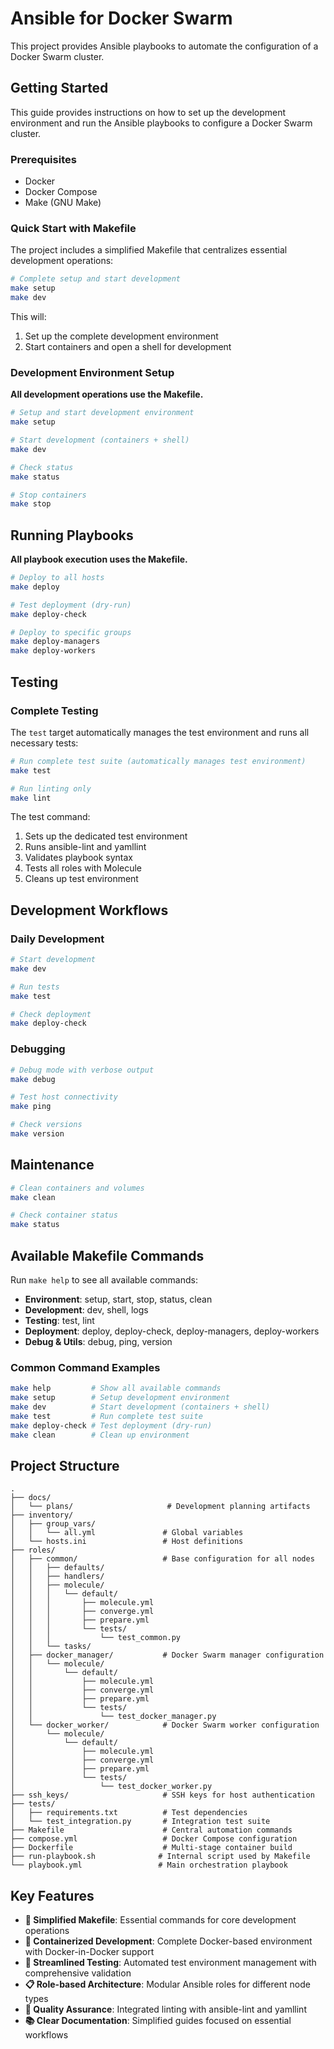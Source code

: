 # Ansible for Docker Swarm

This project provides Ansible playbooks to automate the configuration of a Docker Swarm cluster.

## Getting Started

This guide provides instructions on how to set up the development environment and run the Ansible playbooks to configure a Docker Swarm cluster.

### Prerequisites

- Docker
- Docker Compose
- Make (GNU Make)

### Quick Start with Makefile

The project includes a simplified Makefile that centralizes essential development operations:

```bash
# Complete setup and start development
make setup
make dev
```

This will:
1. Set up the complete development environment
2. Start containers and open a shell for development

### Development Environment Setup

**All development operations use the Makefile.**

```bash
# Setup and start development environment
make setup

# Start development (containers + shell)
make dev

# Check status
make status

# Stop containers
make stop
```

## Running Playbooks

**All playbook execution uses the Makefile.**

```bash
# Deploy to all hosts
make deploy

# Test deployment (dry-run)
make deploy-check

# Deploy to specific groups
make deploy-managers
make deploy-workers
```

## Testing

### Complete Testing

The `test` target automatically manages the test environment and runs all necessary tests:

```bash
# Run complete test suite (automatically manages test environment)
make test

# Run linting only
make lint
```

The test command:
1. Sets up the dedicated test environment
2. Runs ansible-lint and yamllint
3. Validates playbook syntax
4. Tests all roles with Molecule
5. Cleans up test environment

## Development Workflows

### Daily Development

```bash
# Start development
make dev

# Run tests
make test

# Check deployment
make deploy-check
```

### Debugging

```bash
# Debug mode with verbose output
make debug

# Test host connectivity
make ping

# Check versions
make version
```

## Maintenance

```bash
# Clean containers and volumes
make clean

# Check container status
make status
```

## Available Makefile Commands

Run `make help` to see all available commands:

- **Environment**: setup, start, stop, status, clean
- **Development**: dev, shell, logs  
- **Testing**: test, lint
- **Deployment**: deploy, deploy-check, deploy-managers, deploy-workers
- **Debug & Utils**: debug, ping, version

### Common Command Examples

```bash
make help         # Show all available commands
make setup        # Setup development environment
make dev          # Start development (containers + shell)
make test         # Run complete test suite
make deploy-check # Test deployment (dry-run)
make clean        # Clean up environment
```

## Project Structure

```
.
├── docs/
│   └── plans/                     # Development planning artifacts
├── inventory/
│   ├── group_vars/
│   │   └── all.yml               # Global variables
│   └── hosts.ini                 # Host definitions
├── roles/
│   ├── common/                   # Base configuration for all nodes
│   │   ├── defaults/
│   │   ├── handlers/
│   │   ├── molecule/
│   │   │   └── default/
│   │   │       ├── molecule.yml
│   │   │       ├── converge.yml
│   │   │       ├── prepare.yml
│   │   │       └── tests/
│   │   │           └── test_common.py
│   │   └── tasks/
│   ├── docker_manager/           # Docker Swarm manager configuration
│   │   └── molecule/
│   │       └── default/
│   │           ├── molecule.yml
│   │           ├── converge.yml
│   │           ├── prepare.yml
│   │           └── tests/
│   │               └── test_docker_manager.py
│   └── docker_worker/            # Docker Swarm worker configuration
│       └── molecule/
│           └── default/
│               ├── molecule.yml
│               ├── converge.yml
│               ├── prepare.yml
│               └── tests/
│                   └── test_docker_worker.py
├── ssh_keys/                     # SSH keys for host authentication
├── tests/
│   ├── requirements.txt          # Test dependencies
│   └── test_integration.py       # Integration test suite
├── Makefile                      # Central automation commands
├── compose.yml                   # Docker Compose configuration
├── Dockerfile                    # Multi-stage container build
├── run-playbook.sh              # Internal script used by Makefile
└── playbook.yml                 # Main orchestration playbook
```

## Key Features

- **🚀 Simplified Makefile**: Essential commands for core development operations
- **🐳 Containerized Development**: Complete Docker-based environment with Docker-in-Docker support  
- **🧪 Streamlined Testing**: Automated test environment management with comprehensive validation
- **📋 Role-based Architecture**: Modular Ansible roles for different node types
- **🔧 Quality Assurance**: Integrated linting with ansible-lint and yamllint
- **📚 Clear Documentation**: Simplified guides focused on essential workflows
